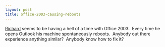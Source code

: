 ```yaml
---
layout: post
title: office-2003-causing-reboots
---
```

[Richard](http://blogs.geekdojo.net/richard) seems to be having a hell
of a time with Office 2003.  Every time he opens Outlook his machine
spontaneously reboots.  Anybody out there experience anything similar? 
Anybody know how to fix it?

